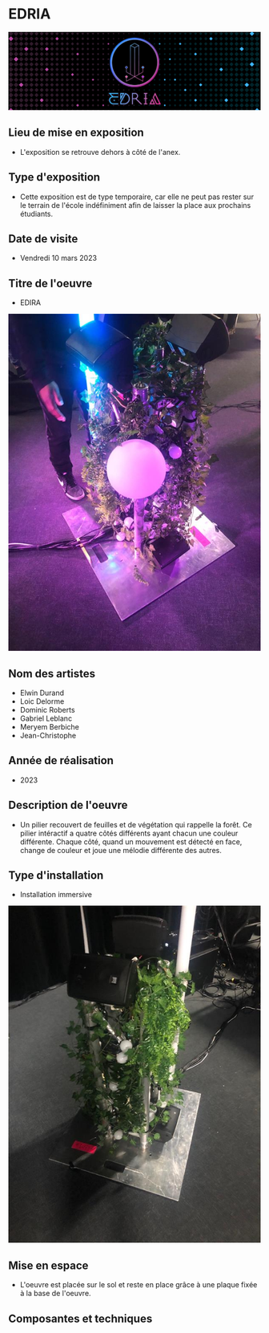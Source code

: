# EDRIA #

![image4](medias/image4.png)

## Lieu de mise en exposition ##

- L'exposition se retrouve dehors à côté de l'anex.

## Type d'exposition ##

- Cette exposition est de type temporaire, car elle ne peut pas rester sur le terrain de l'école indéfiniment afin de laisser la place aux prochains étudiants.

## Date de visite ##

- Vendredi 10 mars 2023

## Titre de l'oeuvre ##

- EDIRA

![image1](medias/image1.jpg)

## Nom des artistes ##

- Elwin Durand
- Loic Delorme
- Dominic Roberts
- Gabriel Leblanc
- Meryem Berbiche
- Jean-Christophe

## Année de réalisation ##

- 2023

## Description de l'oeuvre ##

- Un pilier recouvert de feuilles et de végétation qui rappelle la forêt. Ce pilier intéractif a quatre côtés différents ayant chacun une couleur différente. Chaque côté, quand un mouvement est détecté en face, change de couleur et joue une mélodie différente des autres.

## Type d'installation ##

- Installation immersive

![image3](medias/image3.jpg)

## Mise en espace ##

- L'oeuvre est placée sur le sol et reste en place grâce à une plaque fixée à la base de l'oeuvre. 

## Composantes et techniques ##

